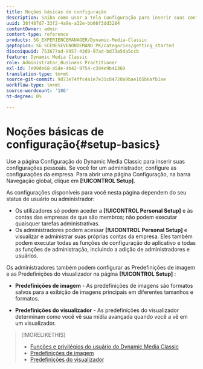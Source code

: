 ```yaml
---
title: Noções básicas de configuração
description: Saiba como usar a tela Configuração para inserir suas configurações pessoais. Se você for um administrador, configure as configurações da empresa.
uuid: 38f487d7-33f2-4a9e-a32e-bb08f3dd3284
contentOwner: admin
content-type: reference
products: SG_EXPERIENCEMANAGER/Dynamic-Media-Classic
geptopics: SG_SCENESEVENONDEMAND_PK/categories/getting_started
discoiquuid: 753677ad-9957-43d9-97ad-bd73a5da5ccb
feature: Dynamic Media Classic
role: Administrator,Business Practitioner
exl-id: 7e99de68-a5de-4b42-9754-c394e9b41369
translation-type: tm+mt
source-git-commit: 9d73e74ffc4a1e7e31c84720a9bae105b6afb1ae
workflow-type: tm+mt
source-wordcount: '186'
ht-degree: 0%

---
```


# Noções básicas de configuração{#setup-basics}

Use a página Configuração do Dynamic Media Classic para inserir suas configurações pessoais. Se você for um administrador, configure as configurações da empresa. Para abrir uma página Configuração, na barra Navegação global, clique em **[!UICONTROL Setup]**.

As configurações disponíveis para você nesta página dependem do seu status de usuário ou administrador:

* Os utilizadores só podem aceder a **[!UICONTROL Personal Setup]** e às contas das empresas de que são membros; não podem executar quaisquer tarefas administrativas.
* Os administradores podem acessar **[!UICONTROL Personal Setup]** e visualizar e administrar suas próprias contas da empresa. Eles também podem executar todas as funções de configuração do aplicativo e todas as funções de administração, incluindo a adição de administradores e usuários.

Os administradores também podem configurar as Predefinições de imagem e as Predefinições do visualizador na página **[!UICONTROL Setup]** :

* **Predefinições de imagem**  - As predefinições de imagens são formatos salvos para a exibição de imagens principais em diferentes tamanhos e formatos.

* **Predefinições do visualizador**  - As predefinições do visualizador determinam como você vê sua mídia avançada quando você a vê em um visualizador.

>[!MORELIKETHIS]
>
>* [Funções e privilégios do usuário do Dynamic Media Classic](administration-setup.md#user_administration)
>* [Predefinições de imagem](application-setup.md#image_presets)
>* [Predefinições do visualizador](application-setup.md#viewer_presets)

